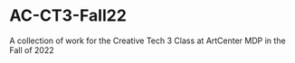# AC-CT3-Fall22
A collection of work for the Creative Tech 3 Class at ArtCenter MDP in the Fall of 2022
